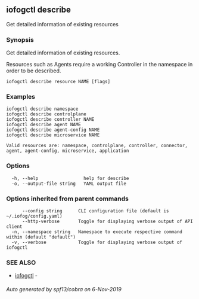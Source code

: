 ## iofogctl describe

Get detailed information of existing resources

### Synopsis

Get detailed information of existing resources.

Resources such as Agents require a working Controller in the namespace in order to be described.

```
iofogctl describe resource NAME [flags]
```

### Examples

```
iofogctl describe namespace
iofogctl describe controlplane
iofogctl describe controller NAME
iofogctl describe agent NAME
iofogctl describe agent-config NAME
iofogctl describe microservice NAME

Valid resources are: namespace, controlplane, controller, connector, agent, agent-config, microservice, application

```

### Options

```
  -h, --help                 help for describe
  -o, --output-file string   YAML output file
```

### Options inherited from parent commands

```
      --config string      CLI configuration file (default is ~/.iofog/config.yaml)
      --http-verbose       Toggle for displaying verbose output of API client
  -n, --namespace string   Namespace to execute respective command within (default "default")
  -v, --verbose            Toggle for displaying verbose output of iofogctl
```

### SEE ALSO

* [iofogctl](iofogctl.md)	 - 

###### Auto generated by spf13/cobra on 6-Nov-2019
